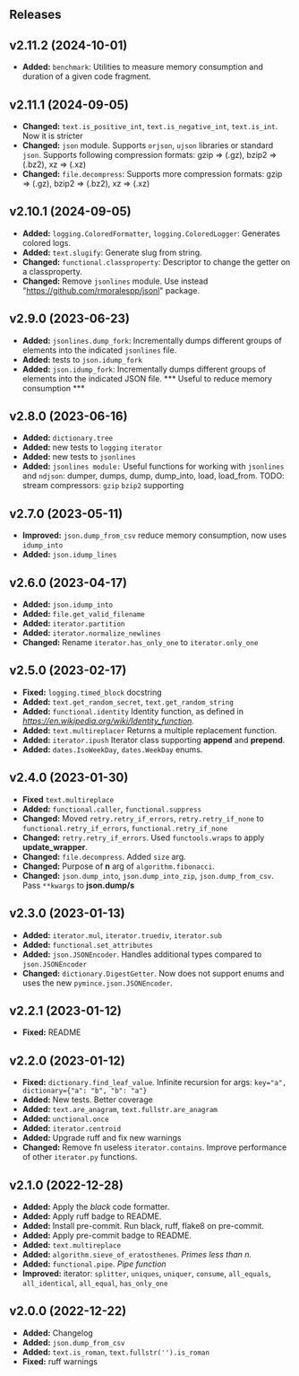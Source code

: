 ## Releases ##

## v2.11.2 (2024-10-01) ##

- **Added:** `benchmark`: Utilities to measure memory consumption and duration of a given code fragment.

## v2.11.1 (2024-09-05) ##

- **Changed:** `text.is_positive_int`, `text.is_negative_int`, `text.is_int`. Now it is stricter
- **Changed:** `json` module. Supports `orjson`, `ujson` libraries or standard `json`. Supports following compression
  formats: gzip => (.gz), bzip2 => (.bz2), xz => (.xz)
- **Changed:** `file.decompress`: Supports more compression formats: gzip => (.gz), bzip2 => (.bz2), xz => (.xz)

## v2.10.1 (2024-09-05) ##

- **Added:** `logging.ColoredFormatter`, `logging.ColoredLogger`: Generates colored logs.
- **Added:** `text.slugify`: Generate slug from string.
- **Changed:** `functional.classproperty`: Descriptor to change the getter on a classproperty.
- **Changed:** Remove `jsonlines` module. Use instead "https://github.com/rmoralespp/jsonl" package.

## v2.9.0 (2023-06-23) ##

- **Added:** `jsonlines.dump_fork`: Incrementally dumps different groups of elements
  into the indicated `jsonlines` file.
- **Added:** tests to `json.idump_fork`
- **Added:** `json.idump_fork`: Incrementally dumps different groups of elements into
  the indicated JSON file. *** Useful to reduce memory consumption ***

## v2.8.0 (2023-06-16) ##

- **Added:** `dictionary.tree`
- **Added:** new tests to `logging` `iterator`
- **Added:** new tests to `jsonlines`
- **Added:** `jsonlines module:` Useful functions for working with `jsonlines` and `ndjson`:
  dumper, dumps, dump, dump_into, load, load_from.
  TODO: stream compressors: `gzip` `bzip2` supporting

## v2.7.0 (2023-05-11) ##

- **Improved:** `json.dump_from_csv` reduce memory consumption, now uses `idump_into`
- **Added:** `json.idump_lines`

## v2.6.0 (2023-04-17) ##

- **Added:** `json.idump_into`
- **Added:** `file.get_valid_filename`
- **Added:** `iterator.partition`
- **Added:** `iterator.normalize_newlines`
- **Changed:** Rename `iterator.has_only_one` to `iterator.only_one`

## v2.5.0 (2023-02-17) ##

- **Fixed:** `logging.timed_block` docstring
- **Added:** `text.get_random_secret`, `text.get_random_string`
- **Added:** `functional.identity` Identity function, as defined in *https://en.wikipedia.org/wiki/Identity_function*.
- **Added:** `text.multireplacer` Returns a multiple replacement function.
- **Added:** `iterator.ipush` Iterator class supporting **append** and **prepend**.
- **Added:** `dates.IsoWeekDay`, `dates.WeekDay` enums.

## v2.4.0 (2023-01-30) ##

- **Fixed** `text.multireplace`
- **Added:** `functional.caller`, `functional.suppress`
- **Changed:** Moved `retry.retry_if_errors`, `retry.retry_if_none` to
  `functional.retry_if_errors`, `functional.retry_if_none`
- **Changed:** `retry.retry_if_errors`. Used `functools.wraps` to apply **update_wrapper**.
- **Changed:** `file.decompress`. Added `size` arg.
- **Changed:** Purpose of **n** arg of `algorithm.fibonacci`.
- **Changed:** `json.dump_into`, `json.dump_into_zip`, `json.dump_from_csv`. Pass `**kwargs` to **json.dump/s**

## v2.3.0 (2023-01-13) ##

- **Added:** `iterator.mul`, `iterator.truediv`, `iterator.sub`
- **Added:** `functional.set_attributes`
- **Added:** `json.JSONEncoder`. Handles additional types compared to `json.JSONEncoder`
- **Changed:** `dictionary.DigestGetter`. Now does not support enums and uses the new `pymince.json.JSONEncoder`.

## v2.2.1 (2023-01-12) ##

- **Fixed:** README

## v2.2.0 (2023-01-12) ##

- **Fixed:** `dictionary.find_leaf_value`. Infinite recursion for args: `key="a", dictionary={"a": "b", "b": "a"}`
- **Added:** New tests. Better coverage
- **Added:** `text.are_anagram`, `text.fullstr.are_anagram`
- **Added:** `unctional.once`
- **Added:** `iterator.centroid`
- **Added:** Upgrade ruff and fix new warnings
- **Changed:** Remove fn useless `iterator.contains`. Improve performance of other `iterator.py` functions.

## v2.1.0 (2022-12-28) ##

- **Added:** Apply the *black* code formatter.
- **Added:** Apply ruff badge to README.
- **Added:** Install pre-commit. Run black, ruff, flake8 on pre-commit.
- **Added:** Apply pre-commit badge to README.
- **Added:** `text.multireplace`
- **Added:** `algorithm.sieve_of_eratosthenes`. *Primes less than n.*
- **Added:** `functional.pipe`. *Pipe function*
- **Improved:** iterator: `splitter`, `uniques`, `uniquer`, `consume`, `all_equals`, `all_identical`, `all_equal`,
  `has_only_one`

## v2.0.0 (2022-12-22) ##

- **Added:** Changelog
- **Added:** `json.dump_from_csv`
- **Added:** `text.is_roman`, `text.fullstr('').is_roman`
- **Fixed:** ruff warnings
